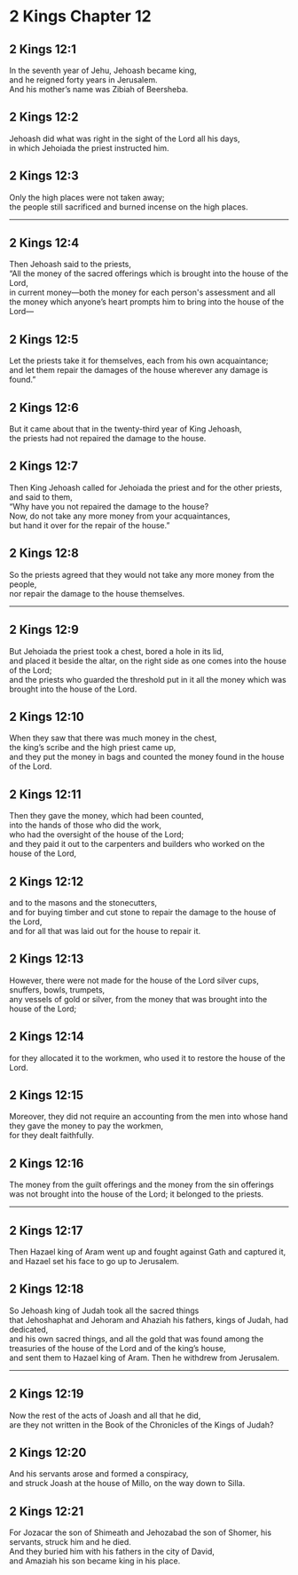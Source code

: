 # 2 Kings Chapter 12

## 2 Kings 12:1

In the seventh year of Jehu, Jehoash became king,  
and he reigned forty years in Jerusalem.  
And his mother’s name was Zibiah of Beersheba.

## 2 Kings 12:2

Jehoash did what was right in the sight of the Lord all his days,  
in which Jehoiada the priest instructed him.

## 2 Kings 12:3

Only the high places were not taken away;  
the people still sacrificed and burned incense on the high places.

---

## 2 Kings 12:4

Then Jehoash said to the priests,  
“All the money of the sacred offerings which is brought into the house of the Lord,  
in current money—both the money for each person's assessment and all the money which anyone’s heart prompts him to bring into the house of the Lord—

## 2 Kings 12:5

Let the priests take it for themselves, each from his own acquaintance;  
and let them repair the damages of the house wherever any damage is found.”

## 2 Kings 12:6

But it came about that in the twenty-third year of King Jehoash,  
the priests had not repaired the damage to the house.

## 2 Kings 12:7

Then King Jehoash called for Jehoiada the priest and for the other priests, and said to them,  
“Why have you not repaired the damage to the house?  
Now, do not take any more money from your acquaintances,  
but hand it over for the repair of the house.”

## 2 Kings 12:8

So the priests agreed that they would not take any more money from the people,  
nor repair the damage to the house themselves.

---

## 2 Kings 12:9

But Jehoiada the priest took a chest, bored a hole in its lid,  
and placed it beside the altar, on the right side as one comes into the house of the Lord;  
and the priests who guarded the threshold put in it all the money which was brought into the house of the Lord.

## 2 Kings 12:10

When they saw that there was much money in the chest,  
the king’s scribe and the high priest came up,  
and they put the money in bags and counted the money found in the house of the Lord.

## 2 Kings 12:11

Then they gave the money, which had been counted,  
into the hands of those who did the work,  
who had the oversight of the house of the Lord;  
and they paid it out to the carpenters and builders who worked on the house of the Lord,

## 2 Kings 12:12

and to the masons and the stonecutters,  
and for buying timber and cut stone to repair the damage to the house of the Lord,  
and for all that was laid out for the house to repair it.

## 2 Kings 12:13

However, there were not made for the house of the Lord silver cups, snuffers, bowls, trumpets,  
any vessels of gold or silver, from the money that was brought into the house of the Lord;

## 2 Kings 12:14

for they allocated it to the workmen, who used it to restore the house of the Lord.

## 2 Kings 12:15

Moreover, they did not require an accounting from the men into whose hand they gave the money to pay the workmen,  
for they dealt faithfully.

## 2 Kings 12:16

The money from the guilt offerings and the money from the sin offerings  
was not brought into the house of the Lord; it belonged to the priests.

---

## 2 Kings 12:17

Then Hazael king of Aram went up and fought against Gath and captured it,  
and Hazael set his face to go up to Jerusalem.

## 2 Kings 12:18

So Jehoash king of Judah took all the sacred things  
that Jehoshaphat and Jehoram and Ahaziah his fathers, kings of Judah, had dedicated,  
and his own sacred things, and all the gold that was found among the treasuries of the house of the Lord and of the king’s house,  
and sent them to Hazael king of Aram. Then he withdrew from Jerusalem.

---

## 2 Kings 12:19

Now the rest of the acts of Joash and all that he did,  
are they not written in the Book of the Chronicles of the Kings of Judah?

## 2 Kings 12:20

And his servants arose and formed a conspiracy,  
and struck Joash at the house of Millo, on the way down to Silla.

## 2 Kings 12:21

For Jozacar the son of Shimeath and Jehozabad the son of Shomer, his servants, struck him and he died.  
And they buried him with his fathers in the city of David,  
and Amaziah his son became king in his place.
